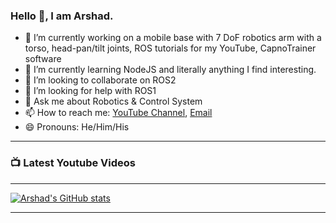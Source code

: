 ### Hello 👋, I am Arshad.
  

- 🔭 I’m currently working on a mobile base with 7 DoF robotics arm  with a torso, head-pan/tilt joints, ROS tutorials for my YouTube, CapnoTrainer software
- 🌱 I’m currently learning NodeJS and literally anything I find interesting.
- 👯 I’m looking to collaborate on ROS2
- 🤔 I’m looking for help with ROS1
- 💬 Ask me about Robotics & Control System
- 📫 How to reach me: [YouTube Channel](https://www.youtube.com/channel/UCHe1VhUtqLBGYHmPAzw9I_w/featured), [Email](muhammadarshad0910@gmail.com)
- 😄 Pronouns: He/Him/His


---

### 📺 Latest Youtube Videos

<!-- YOUTUBE:START -->
<!-- YOUTUBE:END -->

---

[![Arshad's GitHub stats](https://github-readme-stats.vercel.app/api?username=arsh09)](https://github.com/anuraghazra/github-readme-stats)


---